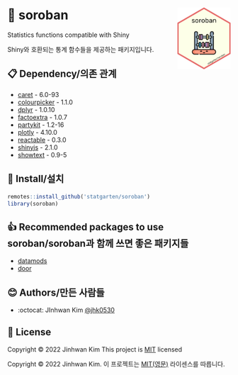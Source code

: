 # :yellow_heart: soroban <img src="logo.png" width="120" align="right"/>

Statistics functions compatible with Shiny

Shiny와 호환되는 통계 함수들을 제공하는 패키지입니다.

## :clipboard: Dependency/의존 관계

-   [caret](https://github.com/topepo/caret) - 6.0-93
-   [colourpicker](https://github.com/daattali/colourpicker) - 1.1.0
-   [dplyr](https://github.com/tidyverse/dplyr/) - 1.0.10
-   [factoextra](https://github.com/kassambara/factoextra) - 1.0.7
-   [partykit](http://partykit.r-forge.r-project.org/partykit/) - 1.2-16
-   [plotly](https://github.com/plotly/plotly.R) - 4.10.0
-   [reactable](https://github.com/glin/reactable/) - 0.3.0
-   [shinyjs](https://github.com/daattali/shinyjs) - 2.1.0
-   [showtext](https://github.com/yixuan/showtext) - 0.9-5

## :wrench: Install/설치

``` r
remotes::install_github('statgarten/soroban')
library(soroban)
```

## :+1: Recommended packages to use soroban/soroban과 함께 쓰면 좋은 패키지들

-   [datamods](https://github.com/dreamRs/datamods)
-   [door](https://github.com/statgarten/door)

## :blush: Authors/만든 사람들

-   :octocat: JInhwan Kim [\@jhk0530](http://github.com/jhk0530)

## :memo: License

Copyright :copyright: 2022 Jinhwan Kim This project is [MIT](https://opensource.org/licenses/MIT) licensed

Copyright :copyright: 2022 Jinhwan Kim. 이 프로젝트는 [MIT(영문)](https://opensource.org/licenses/MIT) 라이센스를 따릅니다.
